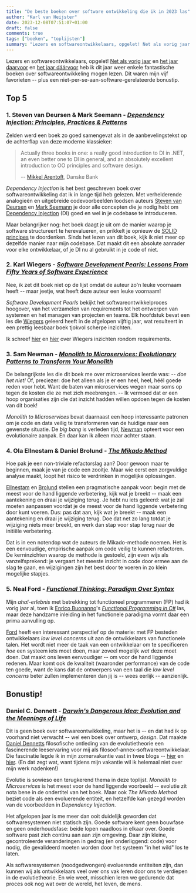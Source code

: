 ```yaml
---
title: "De beste boeken over software ontwikkeling die ik in 2023 las"
author: "Karl van Heijster"
date: 2023-12-08T07:51:07+01:00
draft: false
comments: true
tags: ["boeken", "toplijsten"]
summary: "Lezers en softwareontwikkelaars, opgelet! Net als vorig jaar en het jaar daarvoor en het jaar dáárvoor heb ik dit jaar weer enkele fantastische boeken over softwareontwikkeling mogen lezen. Dit waren mijn vijf favorieten -- plus een niet-per-se-aan-software-gerelateerde bonustip."
---
```


Lezers en softwareontwikkelaars, opgelet! [Net als vorig jaar](/blog/22/12/de-beste-boeken-over-software-ontwikkeling-die-ik-in-2022-las/) en [het jaar daarvoor](/blog/21/12/de-beste-boeken-over-software-ontwikkeling-die-ik-in-2021-las/) en [het jaar dáárvoor](/blog/21/05/de-beste-boeken-over-software-ontwikkeling-die-ik-in-2020-las/) heb ik dit jaar weer enkele fantastische boeken over softwareontwikkeling mogen lezen. Dit waren mijn vijf favorieten -- plus een niet-per-se-aan-software-gerelateerde bonustip.


## Top 5


### 1. Steven van Deursen & Mark Seemann - [*Dependency Injection: Principles, Practices & Patterns*](https://www.manning.com/books/dependency-injection-principles-practices-patterns)


Zelden werd een boek zo goed samengevat als in de aanbevelingstekst op de achterflap van deze moderne klassieker:


> Actually three books in one: a really good introduction to DI in .NET, an even better one to DI in general, and an absolutely excellent introduction to OO principles and software design.
>
> -- [Mikkel Arentoft](https://www.linkedin.com/in/mikkelarentoft/), Danske Bank


*Dependency Injection* is het best geschreven boek over softwareontwikkeling dat ik in lange tijd heb gelezen. Met verhelderende analogieën en uitgebreide codevoorbeelden loodsen auteurs [Steven van Deursen](https://blogs.cuttingedge.it/steven/) en [Mark Seemann](https://blog.ploeh.dk/) je door alle concepten die je nodig hebt om [Dependency Injection](https://en.wikipedia.org/wiki/Dependency_injection "'Dependency injection', Wikipedia") (DI) goed en wel in je codebase te introduceren. 


Maar belangrijker nog: het boek daagt je uit om de manier waarop je software structureert te herevalueren, en prikkelt je opnieuw de [SOLID principes](/tags/solid/ "Blogs met de tag 'SOLID'") te doordenken. Sinds het lezen van dit boek, kijk ik niet meer op dezelfde manier naar mijn codebase. Dat maakt dit een absolute aanrader voor elke ontwikkelaar, of je DI nu al gebruikt in je code of niet.


### 2. Karl Wiegers - [*Software Development Pearls: Lessons From Fifty Years of Software Experience*](https://www.oreilly.com/library/view/software-development-pearls/9780137487806/)


Nee, ik zet dit boek niet op de lijst omdat de auteur zo'n leuke voornaam heeft -- maar jeetje, wat heeft deze auteur een leuke voornaam! 


*Software Development Pearls* bekijkt het softwareontwikkelproces hoogover, van het verzamelen van requirements tot het ontwerpen van systemen en het managen van projecten en teams. Elk hoofdstuk bevat een les die [Wiegers](https://www.karlwiegers.com/) geleerd heeft in de afgelopen vijftig jaar, wat resulteert in een prettig leesbaar boek tjokvol scherpe inzichten. 


Ik schreef [hier](/blog/23/03/aantekeningen-over-requirements-deel-1/ "'Aantekeningen over requirements - deel 1'") en [hier](/blog/23/03/aantekeningen-over-requirements-deel-2/ "'Aantekeningen over requirements - deel 2'") over Wiegers inzichten rondom requirements.


### 3. Sam Newman - [*Monolith to Microservices: Evolutionary Patterns to Transform Your Monolith*](https://www.oreilly.com/library/view/monolith-to-microservices/9781492047834/)


De belangrijkste les die dit boek me over microservices leerde was: *-- doe het niet!* Of, preciezer: doe het alleen als je er een heel, heel, héél goede reden voor hebt. Want de baten van microservices wegen maar soms op tegen de kosten die ze met zich meebrengen. -- Ik vermoed dat er een hoop organisaties zijn die dat inzicht hadden willen opdoen tegen de kosten van dit boek! 


*Monolith to Microservices* bevat daarnaast een hoop interessante patronen om je code en data veilig te transformeren van de huidige naar een gewenste situatie. De *big bang* is verleden tijd, [Newman](https://samnewman.io/) opteert voor een evolutionaire aanpak. En daar kan ik alleen maar achter staan.


### 4. Ola Ellnestam & Daniel Brolund - [*The Mikado Method*](https://manning.com/books/the-mikado-method)


Hoe pak je een non-triviale refactorslag aan? Door gewoon maar te beginnen, maak je van je code een zooitje. Maar wie eerst een zorgvuldige analyse maakt, loopt het risico te verdrinken in mogelijke oplossingen. 


[Ellnestam](https://www.linkedin.com/in/ellnestam/) en [Brolund](https://github.com/brolund) stellen een pragmatische aanpak voor: begin met de meest voor de hand liggende verbetering, kijk wat je breekt -- maak een aantekening en draai je wijziging terug. Je hebt nu iets geleerd: wat je zal moeten aanpassen voordat je de meest voor de hand liggende verbetering door kunt voeren. Dus: pas dat aan, kijk wat je breekt -- maak een aantekening en draai je wijziging terug. Doe dat net zo lang totdat je wijziging niets meer breekt, en werk dan stap voor stap terug naar de initiële verbetering.


Dat is in een notendop wat de auteurs de Mikado-methode noemen. Het is een eenvoudige, empirische aanpak om code veilig te kunnen refactoren. De kerninzichten waarop de methode is gestoeld, zijn even wijs als vanzelfsprekend: je vergaart het meeste inzicht in code door ermee aan de slag te gaan, en wijzigingen zijn het best door te voeren in zo klein mogelijke stapjes.


### 5. Neal Ford - [*Functional Thinking: Paradigm Over Syntax*](https://www.oreilly.com/library/view/functional-thinking/9781449365509/)


Mijn *aha!-erlebnis* met betrekking tot functioneel programmeren (FP) had ik vorig jaar al, toen ik [Enrico Buonanno](https://twitter.com/la_yumba)'s [*Functional Programming in C#*](https://www.manning.com/books/functional-programming-in-c-sharp-second-edition) las, maar deze handzame inleiding in het functionele paradigma vormt daar een prima aanvulling op. 


[Ford](https://nealford.com/) heeft een interessant perspectief op de materie: met FP besteden ontwikkelaars *low level concerns* uit aan de ontwikkelaars van functionele talen. Het wordt niet meer de taak van een ontwikkelaar om te specificeren *hoe* een systeem iets moet doen, maar zoveel mogelijk *wat* deze moet doen. Dat maakt ons leven eenvoudiger -- om voor de hand liggende redenen. Maar komt ook de kwaliteit (waaronder performance) van de code ten goede, want de kans dat de ontwerpers van een taal die *low level concerns* beter zullen implementeren dan jij is -- wees eerlijk -- aanzienlijk.


## Bonustip!


### Daniel C. Dennett - [*Darwin's Dangerous Idea: Evolution and the Meanings of Life*](https://www.penguin.co.uk/books/15596/darwins-dangerous-idea-by-daniel-cdennett/9780140167344)


Dit is geen boek over softwareontwikkeling, maar het is -- en dat had ik op voorhand niet verwacht -- wel een boek over ontwerp, *design*. Dat maakte [Daniel Dennetts](https://en.wikipedia.org/wiki/Daniel_Dennett) filosofische ontleding van de evolutietheorie een fascinerende leeservaring voor mij als filosoof-annex-softwareontwikkelaar. Die fascinatie legde ik in mijn zomervakantie vast in twee blogs -- [hier](/blog/23/09/coderen-met-luchthaken-en-hijskranen/ "'Coderen met luchthaken en hijskranen'") en [hier](/blog/23/10/evolutionair-programmeren/ "'Evolutionair programmeren'"). (En dat zegt wat, want tijdens mijn vakantie wil ik helemaal niet over mijn werk nadenken!)


Evolutie is sowieso een terugkerend thema in deze toplijst. *Monolith to Microservices* is het meest voor de hand liggende voorbeeld -- evolutie zit nota bene in de ondertitel van het boek. Maar ook *The Mikado Method* beziet code als een evoluerende entiteit, en hetzelfde kan gezegd worden van de voorbeelden in *Dependency Injection*.


Het afgelopen jaar is me meer dan ooit duidelijk geworden dat softwaresystemen niet statisch zijn. Goede software kent geen bouwfase en geen onderhoudsfase: beide lopen naadloos in elkaar over. Goede software past zich continu aan aan zijn omgeving. Daar zijn kleine, gecontroleerde veranderingen in gedrag (en onderliggend: code) voor nodig, die gevalideerd moeten worden door het systeem "in het wild" los te laten.


Als softwaresystemen (noodgedwongen) evoluerende entiteiten zijn, dan kunnen wij als ontwikkelaars veel over ons vak leren door ons te verdiepen in de evolutietheorie. En wie weet, misschien leren we gedurende dat proces ook nog wat over de wereld, het leven, de mens.
